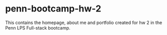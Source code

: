 # penn-bootcamp-hw-2
This contains the homepage, about me and portfolio created for hw 2 in the Penn LPS Full-stack bootcamp.
